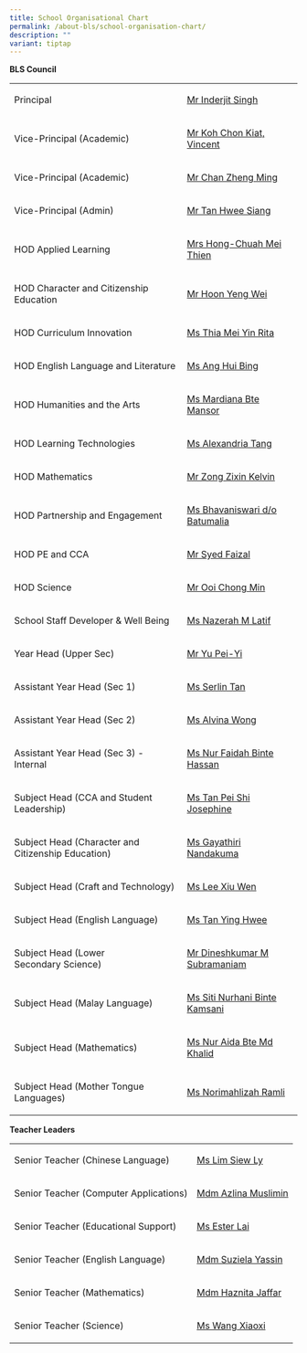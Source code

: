 ```yaml
---
title: School Organisational Chart
permalink: /about-bls/school-organisation-chart/
description: ""
variant: tiptap
---
```

<p><strong>BLS Council</strong>
</p>
<table style="minWidth: 50px">
<colgroup>
<col>
<col>
</colgroup>
<tbody>
<tr>
<td rowspan="1" colspan="1">
<p>Principal</p>
</td>
<td rowspan="1" colspan="1">
<p><a href="mailto:Inderjit_SINGH@schools.gov.sg" rel="noopener noreferrer nofollow" target="_blank">Mr Inderjit Singh</a>
</p>
</td>
</tr>
<tr>
<td rowspan="1" colspan="1">
<p>Vice-Principal (Academic)</p>
</td>
<td rowspan="1" colspan="1">
<p><a href="mailto:koh_chon_kiat@schools.gov.sg" rel="noopener noreferrer nofollow" target="_blank">Mr Koh Chon Kiat, Vincent</a>
</p>
</td>
</tr>
<tr>
<td rowspan="1" colspan="1">
<p>Vice-Principal (Academic)</p>
</td>
<td rowspan="1" colspan="1">
<p><a href="mailto:chan_zheng_ming@schools.gov.sg" rel="noopener nofollow" target="_blank">Mr Chan Zheng Ming</a>
</p>
</td>
</tr>
<tr>
<td rowspan="1" colspan="1">
<p>Vice-Principal (Admin)</p>
</td>
<td rowspan="1" colspan="1">
<p><a href="mailto:tan_hwee_siang@schools.gov.sg" rel="noopener noreferrer nofollow" target="_blank">Mr Tan Hwee Siang</a>
</p>
</td>
</tr>
<tr>
<td rowspan="1" colspan="1">
<p>HOD Applied Learning</p>
</td>
<td rowspan="1" colspan="1">
<p><a href="mailto:chuah_mei_thien@moe.edu.sg" rel="noopener noreferrer nofollow" target="_blank">Mrs Hong-Chuah Mei Thien</a>
</p>
</td>
</tr>
<tr>
<td rowspan="1" colspan="1">
<p>HOD Character and Citizenship Education</p>
</td>
<td rowspan="1" colspan="1">
<p><a href="mailto:hoon_yeng_wei@moe.edu.sg" rel="noopener noreferrer nofollow" target="_blank">Mr Hoon Yeng Wei</a>
</p>
</td>
</tr>
<tr>
<td rowspan="1" colspan="1">
<p>HOD Curriculum Innovation</p>
</td>
<td rowspan="1" colspan="1">
<p><a href="mailto:thia_mei_yin_rita@moe.edu.sg" rel="noopener noreferrer nofollow" target="_blank">Ms Thia Mei Yin Rita</a>
</p>
</td>
</tr>
<tr>
<td rowspan="1" colspan="1">
<p>HOD English Language and Literature</p>
</td>
<td rowspan="1" colspan="1">
<p><a href="mailto:ang_hui_bing@moe.edu.sg" rel="noopener noreferrer nofollow" target="_blank">Ms Ang Hui Bing</a>
</p>
</td>
</tr>
<tr>
<td rowspan="1" colspan="1">
<p>HOD Humanities and the Arts</p>
</td>
<td rowspan="1" colspan="1">
<p><a href="mailto:mardiana_mansor@moe.edu.sg" rel="noopener noreferrer nofollow" target="_blank">Ms Mardiana Bte Mansor</a>
</p>
</td>
</tr>
<tr>
<td rowspan="1" colspan="1">
<p>HOD Learning Technologies</p>
</td>
<td rowspan="1" colspan="1">
<p><a href="mailto:alexandria_tang@moe.edu.sg" rel="noopener noreferrer nofollow" target="_blank">Ms Alexandria Tang</a>
</p>
</td>
</tr>
<tr>
<td rowspan="1" colspan="1">
<p>HOD Mathematics</p>
</td>
<td rowspan="1" colspan="1">
<p><a href="mailto:zong_zixin_kelvin@moe.edu.sg" rel="noopener noreferrer nofollow" target="_blank">Mr Zong Zixin Kelvin</a>
</p>
</td>
</tr>
<tr>
<td rowspan="1" colspan="1">
<p>HOD Partnership and Engagement</p>
</td>
<td rowspan="1" colspan="1">
<p><a href="mailto:Bhavaniswari_B@moe.edu.sg" rel="noopener noreferrer nofollow" target="_blank">Ms Bhavaniswari d/o Batumalia</a>
</p>
</td>
</tr>
<tr>
<td rowspan="1" colspan="1">
<p>HOD PE and CCA</p>
</td>
<td rowspan="1" colspan="1">
<p><a href="mailto:Syed_Faizal_Js_Tamizzuddin@moe.edu.sg" rel="noopener noreferrer nofollow" target="_blank">Mr Syed Faizal</a>
</p>
</td>
</tr>
<tr>
<td rowspan="1" colspan="1">
<p>HOD Science</p>
</td>
<td rowspan="1" colspan="1">
<p><a href="mailto:ooi_chong_min@moe.edu.sg" rel="noopener noreferrer nofollow" target="_blank">Mr Ooi Chong Min</a>
</p>
</td>
</tr>
<tr>
<td rowspan="1" colspan="1">
<p>School Staff Developer &amp; Well Being</p>
</td>
<td rowspan="1" colspan="1">
<p><a href="mailto:nazerah_mohamed_latif@moe.edu.sg" rel="noopener noreferrer nofollow" target="_blank">Ms Nazerah M Latif</a>
</p>
</td>
</tr>
<tr>
<td rowspan="1" colspan="1">
<p>Year Head (Upper Sec)</p>
</td>
<td rowspan="1" colspan="1">
<p><a href="mailto:Yu_Pei_Yi@moe.edu.sg" rel="noopener noreferrer nofollow" target="_blank">Mr Yu Pei-Yi</a>
</p>
</td>
</tr>
<tr>
<td rowspan="1" colspan="1">
<p>Assistant Year Head (Sec 1)</p>
</td>
<td rowspan="1" colspan="1">
<p><a href="mailto:tan_zhi_ying_serlin@moe.edu.sg" rel="noopener noreferrer nofollow" target="_blank">Ms Serlin Tan</a>
</p>
</td>
</tr>
<tr>
<td rowspan="1" colspan="1">
<p>Assistant Year Head (Sec 2)</p>
</td>
<td rowspan="1" colspan="1">
<p><a href="mailto:wong_hui_yi_alvina@moe.edu.sg" rel="noopener noreferrer nofollow" target="_blank">Ms Alvina Wong</a>
</p>
</td>
</tr>
<tr>
<td rowspan="1" colspan="1">
<p>Assistant Year Head (Sec 3) - Internal</p>
</td>
<td rowspan="1" colspan="1">
<p><a href="mailto:nur_faidah_hassan@moe.edu.sg" rel="noopener noreferrer nofollow" target="_blank">Ms Nur Faidah Binte Hassan</a>
</p>
</td>
</tr>
<tr>
<td rowspan="1" colspan="1">
<p>Subject Head (CCA and Student Leadership)</p>
</td>
<td rowspan="1" colspan="1">
<p><a href="mailto:tan_pei_shi_josephine@moe.edu.sg" rel="noopener noreferrer nofollow" target="_blank">Ms Tan Pei Shi Josephine</a>
</p>
</td>
</tr>
<tr>
<td rowspan="1" colspan="1">
<p>Subject Head (Character and Citizenship Education)</p>
</td>
<td rowspan="1" colspan="1">
<p><a href="mailto:%20gayathiri_nandakuma@moe.edu.sg" rel="noopener noreferrer nofollow" target="_blank">Ms Gayathiri Nandakuma</a>
</p>
</td>
</tr>
<tr>
<td rowspan="1" colspan="1">
<p>Subject Head (Craft and Technology)</p>
</td>
<td rowspan="1" colspan="1">
<p><a href="mailto:lee_xiu_wen@moe.edu.sg" rel="noopener noreferrer nofollow" target="_blank">Ms Lee Xiu Wen</a>
</p>
</td>
</tr>
<tr>
<td rowspan="1" colspan="1">
<p>Subject Head (English Language)</p>
</td>
<td rowspan="1" colspan="1">
<p><a href="mailto:tan_ying_hwee@moe.edu.sg" rel="noopener noreferrer nofollow" target="_blank">Ms Tan Ying Hwee</a>
</p>
</td>
</tr>
<tr>
<td rowspan="1" colspan="1">
<p>Subject Head (Lower Secondary&nbsp;Science)</p>
</td>
<td rowspan="1" colspan="1">
<p><a href="mailto:dineshkumar_m_subramaniam@moe.edu.sg" rel="noopener noreferrer nofollow" target="_blank">Mr Dineshkumar M Subramaniam</a>
</p>
</td>
</tr>
<tr>
<td rowspan="1" colspan="1">
<p>Subject Head (Malay Language)</p>
</td>
<td rowspan="1" colspan="1">
<p><a href="mailto:%20siti_nurhani_kamsani@moe.edu.sg" rel="noopener noreferrer nofollow" target="_blank">Ms Siti Nurhani Binte Kamsani</a>
</p>
</td>
</tr>
<tr>
<td rowspan="1" colspan="1">
<p>Subject Head&nbsp;(Mathematics)</p>
</td>
<td rowspan="1" colspan="1">
<p><a href="mailto:%20nur_aida_md_khalid@moe.edu.sg" rel="noopener noreferrer nofollow" target="_blank">Ms Nur Aida Bte Md Khalid</a>
</p>
</td>
</tr>
<tr>
<td rowspan="1" colspan="1">
<p>Subject Head (Mother Tongue Languages)</p>
</td>
<td rowspan="1" colspan="1">
<p><a href="mailto:norimahlizah_ramli@moe.edu.sg" rel="noopener noreferrer nofollow" target="_blank">Ms Norimahlizah Ramli</a>
</p>
</td>
</tr>
</tbody>
</table>
<p><strong>Teacher Leaders</strong>
</p>
<table style="minWidth: 50px">
<colgroup>
<col>
<col>
</colgroup>
<tbody>
<tr>
<td rowspan="1" colspan="1">
<p>Senior Teacher (Chinese Language)</p>
</td>
<td rowspan="1" colspan="1">
<p><a href="mailto:lim_siew_ly_a@moe.edu.sg" rel="noopener noreferrer nofollow" target="_blank">Ms Lim Siew Ly</a>
</p>
</td>
</tr>
<tr>
<td rowspan="1" colspan="1">
<p>Senior Teacher (Computer Applications)</p>
</td>
<td rowspan="1" colspan="1">
<p><a href="mailto:azlina_muslimin@moe.edu.sg" rel="noopener noreferrer nofollow" target="_blank">Mdm Azlina Muslimin</a>
</p>
</td>
</tr>
<tr>
<td rowspan="1" colspan="1">
<p>Senior Teacher (Educational Support)</p>
</td>
<td rowspan="1" colspan="1">
<p><a href="mailto:lim_siew_ly_a@moe.edu.sg" rel="noopener noreferrer nofollow" target="_blank">Ms Ester Lai</a>
</p>
</td>
</tr>
<tr>
<td rowspan="1" colspan="1">
<p>Senior Teacher (English Language)</p>
</td>
<td rowspan="1" colspan="1">
<p><a href="mailto:suziela_yassin@moe.edu.sg" rel="noopener noreferrer nofollow" target="_blank">Mdm Suziela Yassin</a>
</p>
</td>
</tr>
<tr>
<td rowspan="1" colspan="1">
<p>Senior Teacher (Mathematics)</p>
</td>
<td rowspan="1" colspan="1">
<p><a href="mailto:haznita_jaafar@moe.edu.sg" rel="noopener noreferrer nofollow" target="_blank">Mdm Haznita Jaffar</a>
</p>
</td>
</tr>
<tr>
<td rowspan="1" colspan="1">
<p>Senior Teacher (Science)</p>
</td>
<td rowspan="1" colspan="1">
<p><a href="mailto:wang_xiaoxi@moe.edu.sg" rel="noopener noreferrer nofollow" target="_blank">Ms Wang Xiaoxi</a>
</p>
</td>
</tr>
</tbody>
</table>
<p></p>